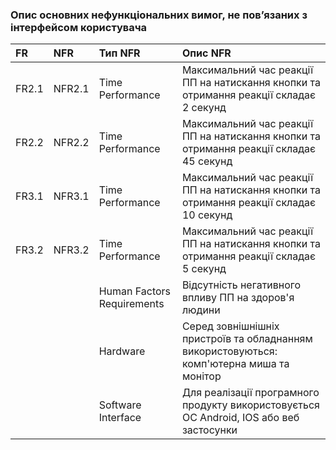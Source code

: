 
### Опис основних нефункціональних вимог, не пов’язаних з інтерфейсом користувача

| FR    |NFR     |Тип NFR |Опис NFR |
|:-     |:-      |:-                  |:-                        |
|FR2.1  |NFR2.1  |Time Performance|Максимальний час реакції ПП на натискання кнопки та отримання реакції складає 2 секунд|
|FR2.2  |NFR2.2  |Time Performance|Максимальний час реакції ПП на натискання кнопки та отримання реакції складає 45 секунд|
|FR3.1  |NFR3.1  |Time Performance|Максимальний час реакції ПП на натискання кнопки та отримання реакції складає 10 секунд|
|FR3.2  |NFR3.2  |Time Performance|Максимальний час реакції ПП на натискання кнопки та отримання реакції складає 5 секунд|
|       |        |Human Factors Requirements|Відсутність негативного впливу ПП на здоров'я людини|
|       |        |Hardware |Серед зовнішнішніх пристроїв та обладнанням використовуються: комп'ютерна миша та монітор|
|       |        |Software Interface|Для реалізації програмного продукту використовується OC Android, IOS або веб застосунки|

